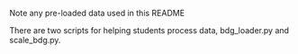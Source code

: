 Note any pre-loaded data used in this README

There are two scripts for helping students process data, bdg_loader.py and scale_bdg.py.
